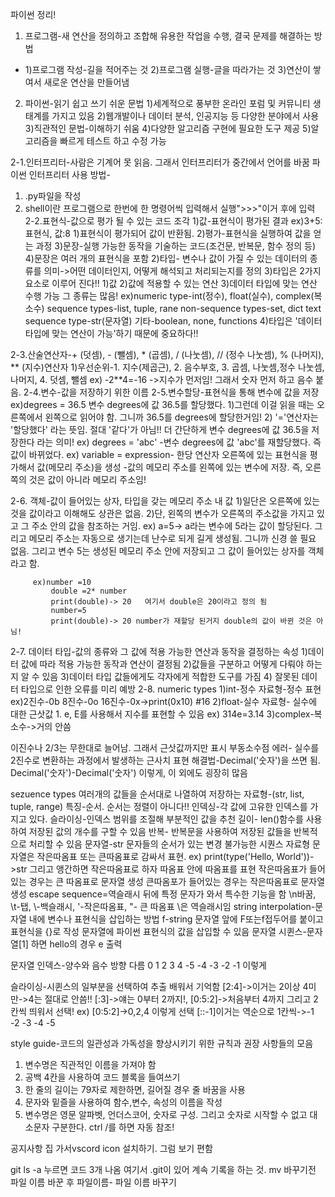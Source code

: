 파이썬 정리!
1. 프로그램-새 연산을 정의하고 조합해 유용한 작업을 수행, 결국 문제를 해결하는 방법
- 1)프로그램 작성-길을 적어주는 것
  2)프로그램 실행-글을 따라가는 것
  3)연산이 쌓여서 새로운 연산을 만들어냄

2. 파이썬-읽기 쉽고 쓰기 쉬운 문법
  1)세계적으로 풍부한 온라인 포럼 및 커뮤니티 생태계를 가지고 있음
  2)웹개발이나 데이터 분석, 인공지능 등 다양한 분야에서 사용
  3)직관적인 문법-이해하기 쉬움
  4)다양한 알고리즘 구현에 필요한 도구 제공
  5)알고리즘을 빠르게 테스트 하고 수정 가능

2-1.인터프리터-사람은 기계어 못 읽음. 그래서 인터프리터가 중간에서 언어를 바꿈
 파이썬 인터프리터 사용 방법-
   1) .py파일을 작성
   2) shell이란 프로그램으로 한번에 한 명령어씩 입력해서 실행">>>"이거 후에 입력
2-2.표현식-값으로 평가 될 수 있는 코드 조각
   1)값-표현식이 평가된 결과
     ex)3+5:표현식, 값:8
         1)표현식이 평가되어 값이 반환됨. 
         2)평가-표현식을 실행하여 값을 얻는 과정
         3)문장-실행 가능한 동작을 기술하는 코드(조건문, 반복문, 함수 정의 등)
         4)문장은 여러 개의 표현식을 포함
   2)타입- 변수나 값이 가질 수 있는 데이터의 종류를 의미->어떤 데이터인지, 어떻게 해석되고 처리되는지를 정의
   3)타입은 2가지 요소로 이루어 진다!!
     1)값
     2)값에 적용할 수 있는 연산
     3)데이터 타입에 맞는 연산 수행 가능 그 종류는 많음!
        ex)numeric type-int(정수), float(실수), complex(복소수)
            sequence types-list, tuple, rane
            non-sequence types-set, dict
            text sequence type-str(문자열)
            기타-boolean, none, functions
     4)타입은 '데이터 타입에 맞는 연산이 가능'하기 때문에 중요하다!!

2-3.산술연산자-+ (덧셈), - (뺄셈), * (곱셈), / (나눗셈), // (정수 나눗셈), % (나머지), ** (지수)연산자 
      1)우선순위-1. 지수(제곱근), 2. 음수부호, 3. 곱셈, 나눗셈,정수 나눗셈, 나머지, 4. 덧셈, 뺄셈
         ex) -2**4=-16 ->지수가 먼저임! 그래서 숫자 먼저 하고 음수 붙음.
2-4.변수-값을 저장하기 위한 이름 
2-5.변수할당-표현식을 통해 변수에 값을 저장
     ex)degrees = 36.5 변수 degrees에 값 36.5를 할당했다.
         1)그런데 이걸 읽을 때는 오른쪽에서 왼쪽으로 읽어야 함. 그니까 36.5를 degrees에 할당한거임!
         2) '='연산자는 '할당했다' 라는 뜻임. 절대 '같다'가 아님!! 더 간단하게 변수 degrees에 값 36.5을 저장한다 라는 의미!
            ex) degrees = 'abc'
                 -변수 degrees에 값 'abc'를 재할당했다. 즉 값이 바뀌었다.
            ex) variable = expression- 한당 연산자 오른쪽에 있는 표현식을 평가해서 값(메모리 주소)을 생성
                 -값의 메모리 주소를 왼쪽에 있는 변수에 저장. 즉, 오른쪽의 것은 값이 아니라 메모리 주소임!

2-6. 객체-값이 들어있는 상자, 타입을 갖는 메모리 주소 내 값
      1)일단은 오른쪽에 있는 것을 값이라고 이해해도 상관은 없음.
      2)단, 왼쪽의 변수가 오른쪽의 주소값을 가지고 있고 그 주소 안의 값을 참조하는 거임.
         ex) a=5-> a라는 변수에 5라는 값이 할당된다. 그리고 메모리 주소는 자동으로 생기는데 난수로 되게 길게 생성됨. 
                        그니까 신경 쓸 필요 없음. 그리고 변수 5는 생성된 메모리 주소 안에 저장되고 그 값이 들어있는 상자를 
                        객체라고 함.

         ex)number =10
             double =2* number
             print(double)-> 20   여기서 double은 20이라고 정의 됨
             number=5
             print(double)-> 20 number가 재할당 된거지 double의 값이 바뀐 것은 아님!

2-7. 데이터 타입-값의 종류와 그 값에 적용 가능한 연산과 동작을 결정하는 속성
      1)데이터 값에 따라 적용 가능한 동작과 연산이 결정됨
      2)값들을 구분하고 어떻게 다뤄야 하는지 알 수 있음
      3)데이터 타입 값들에게도 각자에게 적합한 도구를 가짐
      4) 잘못된 데이터 타입으로 인한 오류를 미리 예방
2-8. numeric types
      1)int-정수 자료형-정수 표현
         ex)2진수-0b
             8진수-0o
            16진수-0x->print(0x10) #16
       2)float-실수 자료형- 실수에 대한 근삿값
          1. e, E를 사용해서 지수를 표현할 수 있음
             ex) 314e=3.14
       3)complex-복소수->거의 안씀



이진수나 2/3는 무한대로 늘어남. 그래서 근삿값까지만 표시
부동소수점 에러- 실수를 2진수로 변환하는 과정에서 발생하는 근사치 표현
해결법-Decimal('숫자')을 쓰면 됨. Decimal('숫자')-Decimal('숫자') 이렇게, 이 외에도 굉장히 많음

sezuence types
여러개의 값들을 순서대로 나열하여 저장하는 자료형-(str, list, tuple, range)
특징-순서. 순서는 정렬이 아니다!!
인덱싱-각 값에 고유한 인덱스를 가지고 있다.
슬라이싱-인덱스 범위를 조절해 부분적인 값을 추천
길이- len()함수를 사용하여 저장된 값의 개수를 구할 수 있음
반복- 반복문을 사용하여 저장된 값들을 반복적으로 처리할 수 있음
문자열-str
문자들의 순서가 있는 변경 불가능한 시퀀스 자료형
문자열은 작은따옴표 또는 큰따옴표로 감싸서 표현.
ex) print(type('Hello, World'))->str
그리고 앵간하면 작은따옴표로 하자
따옴표 안에 따옴표를 표현
작은따옴표가 들어 있는 경우는 큰 따옴표로 문자열 생성
큰따옴포가 들어있는 경우는 작은따옴표로 문자열생성
escape sequence=역슬래시 뒤에 특정 문자가 와서 특수한 기능을 함
\n바꿈, \t-탭, \\-백슬래시, \'-작은따옴표, \"- 큰 따옴표 \은 역슬래시임
string interpolation-문자열 내에 변수나 표현식을 삽입하는 방법
f-string
문자열 앞에 F또는f접두어를 붙이고 표현식을 {}로 작성
문자열에 파이썬 표현식의 값을 삽입할 수 있음
문자열 시퀸스-문자열[1] 하면 hello의 경우 e 출력

문자열 인덱스-양수와 음수 방향 다름
0 1 2 3 4
-5 -4 -3 -2 -1
이렇게

슬라이싱-시퀸스의 일부분을 선택하여 추출
배워서 기억함 [2:4]->이거는 2이상 4미만->4는 절대로 안씀!!
[:3]->얘는 0부터 2까지!, [0:5:2]->처음부터 4까지 그리고 2칸씩 띄워서 선택!
ex) [0:5:2]->0,2,4 이렇게 선택
[::-1]이거는 역순으로 1칸씩->-1 -2 -3 -4 -5

style guide-코드의 일관성과 가독성을 향상시키기 위한 규칙과 권장 사항들의 모음
1. 변수명은 직관적인 이름을 가져야 함
2. 공백 4칸을 사용하여 코드 블록을 들여쓰기
3. 한 줄의 길이는 79자로 제한하면, 길어질 경우 줄 바꿈을 사용
4. 문자와 밑즐을 사용하여 함수,변수, 속성의 이름을 작성
5. 변수명은 영문 알파벳, 언더스코어, 숫자로 구성. 그리고 숫자로 시작할 수 없고 대소문자 구분한다.
ctrl /를 하면 자동 참조!

공지사항
집 가서vscord icon 설치하기. 그럼 보기 편함


git
ls -a 누르면 코드 3개 나옴 여기서 .git이 있어 계속 기록을 하는 것.
mv 바꾸기전 파일 이름 바꾼 후 파일이름- 파일 이름 바꾸기

